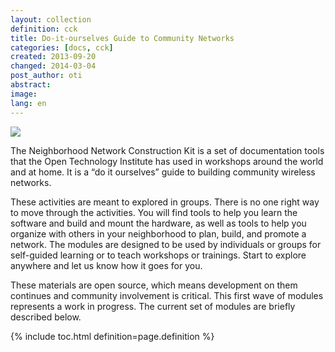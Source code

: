 ```yaml
---
layout: collection
definition: cck
title: Do-it-ourselves Guide to Community Networks
categories: [docs, cck]
created: 2013-09-20
changed: 2014-03-04
post_author: oti
abstract:
image:
lang: en
---
```



<p><img src="{{site.baseurl}}/{{site.imageurl}}/CCK_general_intro.png"></p>

<p>The Neighborhood Network Construction Kit is a set of documentation tools that the Open Technology Institute has used in workshops around the world and at home. It is a “do it ourselves” guide to building community wireless networks.</p>

<p>These activities are meant to explored in groups. There is no one right way to move through the activities. You will find tools to help you learn the software and build and mount the hardware, as well as tools to help you organize with others in your neighborhood to plan, build, and promote a network. The modules are designed to be used by individuals or groups for self-guided learning or to teach workshops or trainings. Start to explore anywhere and let us know how it goes for you.</p>

<p>These materials are open source, which means development on them continues and community involvement is critical. This first wave of modules represents a work in progress. The current set of modules are briefly described below.</p>

<!-- <p>You can also download a <a href="http://files.opentechinstitute.org/~commotion/CCK-All PDFs-12-17-2013.zip">.zip archive file</a> of containing PDF versions of all current Commotion Construction Kit modules and supporting activities.</p> -->


{% include toc.html definition=page.definition %}

<!-- NOT USED ONLY HERE FOR NOTES
<h3 id="planning">Planning</h3>
<ul>
	<li><a href="{{site.baseurl}}/docs/cck/planning/design-your-network-every-network-tells-story">Design your Network: Every Network Tells a Story</a>: A game that helps communities think through network planning and the&nbsp;social networks upon which community wireless relies.</li>
	<li><a href="{{site.baseurl}}/docs/cck/planning/survey-your-neighbors">Survey your Neighbors</a>: Description of how to design a survey for your community, conduct it, analyze the results, and follow-up with the community.</li>
	<li><a href="{{site.baseurl}}/docs/cck/planning/get-word-out-flyer-design">Get the Word Out: Flyer Design</a>: Step-by-step suggestions for making a flyer for your wireless project, including examples.</li>
	<li><a href="{{site.baseurl}}/docs/cck/planning/identify-neighborhood-skills">Identify Neighborhood Skills</a>: Activities to help identify important organizing, tech, and handy-person&nbsp;skills for your wireless project.</li>
	<li><a href="{{site.baseurl}}/docs/cck/planning/inventory-the-neighborhood">Inventory the Neighborhood</a>: Guide to surveying your neighborhood for wireless assets and challenges.</li>
	<li><a href="{{site.baseurl}}/docs/cck/planning/design-your-network-construction-elements">Design your Network: Construction Elements</a>: Simple graphics for making flyers, planning diagrams, or other materials, using scissors and paper or a computer design program.</li>
</ul>

<h3 id="installing+configuring">Installing and Configuring</h3>

<ul>
	<li><a href="{{site.baseurl}}/docs/cck/installing-configuring/install-ubiquiti-router">Install on a Ubiquiti Router</a>: A step-by-step process for installing Commotion Wireless on Ubiquiti routers, which are amenable to changing operating systems.</li>
	<li><a href="{{site.baseurl}}/docs/cck/installing-configuring/install-tplink-router">Install on a TP-Link Router</a>: A step-by-step process for installing Commotion Wireless on TP-Link routers, which are amenable to changing operating systems.</li>
	<li><a href="{{site.baseurl}}/docs/cck/installing-configuring/configure-commotion">Configure Commotion</a>: Instructions on configuring a Commotion wireless node through the Commotion Setup Wizard and through the administration interface.</li>
	<li><a href="{{site.baseurl}}/docs/cck/installing-configuring/common-hardware-setups/">Common Hardware Setups</a>: How a node should be configured depends on how it needs to funtion on the mesh network. Learn about the most common Commotion configurations.</li>
	<li><a href="{{site.baseurl}}/docs/cck/installing-configuring/advanced-hardware-setups/">Advanced Hardware Setups</a>: For hardware configurations that involve multiple nodes at a single site, or other unique situations, this guide provides instructions.</li>
	<li><a href="{{site.baseurl}}/docs/cck/installing-configuring/troubleshoot-your-wireless-node">Troubleshoot Your Wireless Node</a>: Includes steps to identify and solve the most common problems that may arise with your Commotion router or wireless network.</li>
	<li><a href="{{site.baseurl}}/docs/cck/installing-configuring/install-and-recover-tftp">Install and Recover with TFTP</a>: An alternate installation process if the regular approach does not work or there is a problem with installing Commotion Wireless.</li>
</ul>

<h3 id="building+mounting">Building and Mounting</h3>

<ul>
	<li><a href="{{site.baseurl}}/docs/cck/building-mounting/gather-tools-and-wireless-equipment">Gather Tools and Wireless Equipment</a>: A list of suggested tools and equipment to use for installing wireless hardware.</li>
	<li><a href="{{site.baseurl}}/docs/cck/building-mounting/learn-rooftop-basics">Learn Rooftop Basics</a>: Tips for working on roofs.</li>
	<li><a href="{{site.baseurl}}/docs/cck/building-mounting/learn-about-rooftop-mounts">Learn About Rooftop Mounts</a>: A guide to different mounting hardware and how to install it.</li>
	<li><a href="{{site.baseurl}}/docs/cck/building-mounting/prep-install-rooftop-nodes">Prep and Install Rooftop Nodes</a>: Easy-to-follow guidelines for installing wireless hardware on roofs.</li>
</ul>

<h3 id="networking">Networking</h3>

<ul>
	<li><a href="{{site.baseurl}}/docs/cck/networking/intro-to-mesh">Introduction to Mesh</a>: An introduction to mesh and network properties.</li>
	<li><a href="{{site.baseurl}}/docs/cck/networking/learn-networking-basics">Learn Networking Basics</a>: An introductory guide to networking.</li>
	<li><a href="{{site.baseurl}}/docs/cck/networking/learn-wireless-basics">Learn Wireless Basics</a>: An introduction to how wireless technology works.</li>
	<li><a href="{{site.baseurl}}/docs/cck/networking/wireless-challenges">Design your Network: Wireless Challenges</a>: A simple guide to wireless challenges to help improve network planning&nbsp;and troubleshooting.</li>
</ul>
-->